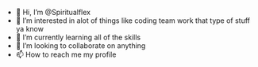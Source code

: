 - 👋 Hi, I’m @Spiritualflex
- 👀 I’m interested in alot of things like coding team work that type of stuff ya know
- 🌱 I’m currently learning all of the skills
- 💞️ I’m looking to collaborate on anything 
- 📫 How to reach me my profile 

<!---
Spiritualflex/Spiritualflex is a ✨ special ✨ repository because its `README.md` (this file) appears on your GitHub profile.
You can click the Preview link to take a look at your changes.
--->
